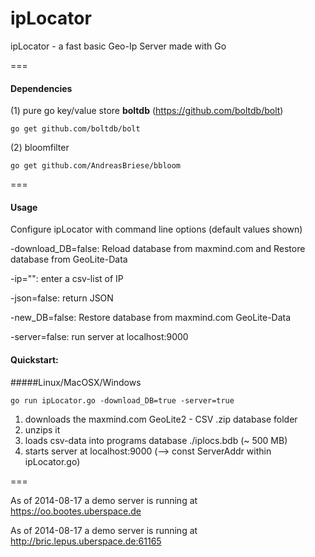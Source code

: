 ipLocator
=========

ipLocator - a fast basic Geo-Ip Server made with Go

===

#### Dependencies

(1) pure go key/value store <b>boltdb</b> (https://github.com/boltdb/bolt)

    go get github.com/boltdb/bolt


(2) bloomfilter

    go get github.com/AndreasBriese/bbloom

===

#### Usage

Configure ipLocator with command line options (default values shown)

 -download_DB=false: Reload database from maxmind.com and Restore database from GeoLite-Data
  
 -ip="": enter a csv-list of IP
  
 -json=false: return JSON
  
 -new_DB=false: Restore database from maxmind.com GeoLite-Data
  
 -server=false: run server at localhost:9000
  

#### Quickstart:

#####Linux/MacOSX/Windows

    go run ipLocator.go -download_DB=true -server=true
    
1. downloads the maxmind.com GeoLite2 - CSV .zip database folder
2. unzips it  
3. loads csv-data into programs database ./iplocs.bdb (~ 500 MB)
4. starts server at localhost:9000 (--> const ServerAddr within ipLocator.go)


===

As of 2014-08-17 a demo server is running at https://oo.bootes.uberspace.de

As of 2014-08-17 a demo server is running at http://bric.lepus.uberspace.de:61165

